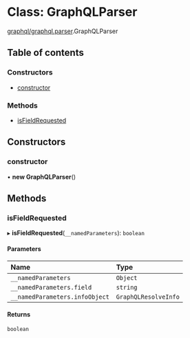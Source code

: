 # Class: GraphQLParser

[graphql/graphql.parser](../modules/graphql_graphql_parser.md).GraphQLParser

## Table of contents

### Constructors

- [constructor](graphql_graphql_parser.GraphQLParser.md#constructor)

### Methods

- [isFieldRequested](graphql_graphql_parser.GraphQLParser.md#isfieldrequested)

## Constructors

### constructor

• **new GraphQLParser**()

## Methods

### isFieldRequested

▸ **isFieldRequested**(`__namedParameters`): `boolean`

#### Parameters

| Name | Type |
| :------ | :------ |
| `__namedParameters` | `Object` |
| `__namedParameters.field` | `string` |
| `__namedParameters.infoObject` | `GraphQLResolveInfo` |

#### Returns

`boolean`
